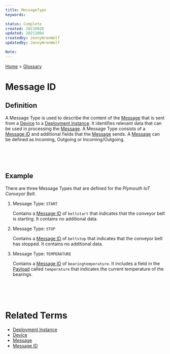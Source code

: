 ```yaml
---
title: MessageType
keywords: 

status: Complete
created: 20210928
updated: 20211004
createdby: JennyWrenWolf
updatedby: JennyWrenWolf

Note:   
---
```

[Home](../Index.md) > [Glossary](./Index.md)

# Message ID
## Definition
A Message Type is used to describe the content of the [Message](./Message.md) that is sent from a [Device](./Device.md) to a [Deployment Instance](./DeploymentInstance.md).  It identifies relevant data that can be used in processing the [Message](./Message.md).  A Message Type consists of a [Message ID](./MessageID.md) and additional fields that the [Message](./Message.md) sends.  A  [Message](./Message.md) can be defined as Incoming, Outgoing or Incoming/Outgoing.

<br>
<br>
<br>

## Example
There are three Message Types that are defined for the *Plymouth IoT Conveyor Belt*.
1.  Message Type: `START` 

    Contains a [Message ID](./MessageID.md) of `beltstart` that indicates that the conveyor belt is starting.  It contains no additional data.

2.  Message Type: `STOP`  

    Contains a [Message ID](./MessageID.md) of `beltstop` that indicates that the conveyor belt has stopped. It contains no additional data.
3.  Message Type: `TEMPERATURE` 
    
    Contains a [Message ID](./MessageID.md) of `bearingtemperature`. It includes a field in the [Payload](./Payload.md) called `temperature` that indicates the current temperature of the bearings.

<br>
<br>
<br>

# Related Terms
- [Deployment Instance](./DeploymentInstance.md)
- [Device](./Device.md)
- [Message](./Message.md)
- [Message ID](./MessageID.md)